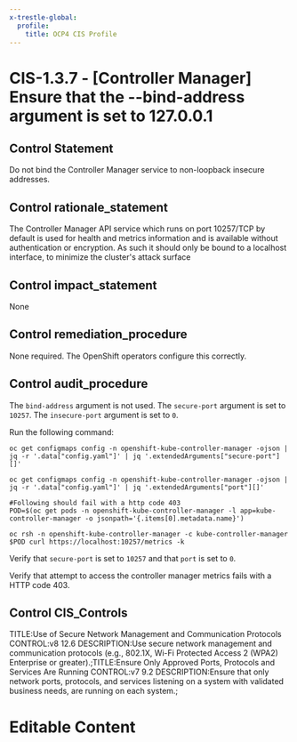```yaml
---
x-trestle-global:
  profile:
    title: OCP4 CIS Profile
---
```


# CIS-1.3.7 - \[Controller Manager\] Ensure that the --bind-address argument is set to 127.0.0.1

## Control Statement

Do not bind the Controller Manager service to non-loopback insecure addresses.

## Control rationale_statement

The Controller Manager API service which runs on port 10257/TCP by default is used for health and metrics information and is available without authentication or encryption. As such it should only be bound to a localhost interface, to minimize the cluster's attack surface

## Control impact_statement

None

## Control remediation_procedure

None required. The OpenShift operators configure this correctly.

## Control audit_procedure

The `bind-address` argument is not used. The `secure-port` argument is set to `10257`. The `insecure-port` argument is set to `0`. 

Run the following command:

```
oc get configmaps config -n openshift-kube-controller-manager -ojson | jq -r '.data["config.yaml"]' | jq '.extendedArguments["secure-port"][]'

oc get configmaps config -n openshift-kube-controller-manager -ojson | jq -r '.data["config.yaml"]' | jq '.extendedArguments["port"][]'

#Following should fail with a http code 403
POD=$(oc get pods -n openshift-kube-controller-manager -l app=kube-controller-manager -o jsonpath='{.items[0].metadata.name}')

oc rsh -n openshift-kube-controller-manager -c kube-controller-manager $POD curl https://localhost:10257/metrics -k
```

Verify that `secure-port` is set to `10257` and that `port` is set to `0`.

Verify that attempt to access the controller manager metrics fails with a HTTP code 403.

## Control CIS_Controls

TITLE:Use of Secure Network Management and Communication Protocols  CONTROL:v8 12.6 DESCRIPTION:Use secure network management and communication protocols (e.g., 802.1X, Wi-Fi Protected Access 2 (WPA2) Enterprise or greater).;TITLE:Ensure Only Approved Ports, Protocols and Services Are Running CONTROL:v7 9.2 DESCRIPTION:Ensure that only network ports, protocols, and services listening on a system with validated business needs, are running on each system.;

# Editable Content

<!-- Make additions and edits below -->
<!-- The above represents the contents of the control as received by the profile, prior to additions. -->
<!-- If the profile makes additions to the control, they will appear below. -->
<!-- The above markdown may not be edited but you may edit the content below, and/or introduce new additions to be made by the profile. -->
<!-- If there is a yaml header at the top, parameter values may be edited. Use --set-parameters to incorporate the changes during assembly. -->
<!-- The content here will then replace what is in the profile for this control, after running profile-assemble. -->
<!-- The current profile has no added parts for this control, but you may add new ones here. -->
<!-- Each addition must have a heading either of the form ## Control my_addition_name -->
<!-- or ## Part a. (where the a. refers to one of the control statement labels.) -->
<!-- "## Control" parts are new parts added after the statement part. -->
<!-- "## Part" parts are new parts added into the top-level statement part with that label. -->
<!-- Subparts may be added with nested hash levels of the form ### My Subpart Name -->
<!-- underneath the parent ## Control or ## Part being added -->
<!-- See https://ibm.github.io/compliance-trestle/tutorials/ssp_profile_catalog_authoring/ssp_profile_catalog_authoring for guidance. -->
